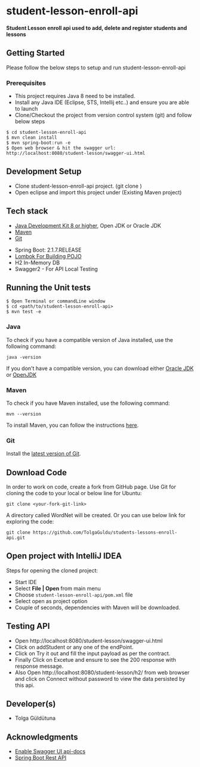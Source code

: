 
# student-lesson-enroll-api

####  Student Lesson enroll api used to add, delete and register students and lessons

## Getting Started

Please follow the below steps to setup and run student-lesson-enroll-api

### Prerequisites

- This project requires Java 8 need to be installed.
- Install any Java IDE (Eclipse, STS, Intellij etc..) and ensure you are able to launch
-  Clone/Checkout the project from version control system (git) and follow below steps

```
$ cd student-lesson-enroll-api
$ mvn clean install 
$ mvn spring-boot:run -e
$ Open web browser & hit the swagger url: http://localhost:8080/student-lesson/swagger-ui.html
```
## Development Setup

- Clone student-lesson-enroll-api project. (git clone <repo url>)
- Open eclipse and import this project under (Existing Maven project)

## Tech stack

* [Java Development Kit 8 or higher](#java), Open JDK or Oracle JDK
* [Maven](#maven)
* [Git](#git)
- Spring Boot: 2.1.7.RELEASE
- [Lombok For Building POJO](https://projectlombok.org/)
- H2 In-Memory DB
- Swagger2 - For API Local Testing

## Running the Unit tests
```
$ Open Terminal or commandLine window
$ cd <path/to/student-lesson-enroll-api>
$ mvn test -e
```

### Java 

To check if you have a compatible version of Java installed, use the following command:

    java -version
    
If you don't have a compatible version, you can download either [Oracle JDK](https://www.oracle.com/technetwork/java/javase/downloads/jdk8-downloads-2133151.html) or [OpenJDK](https://openjdk.java.net/install/)    

### Maven
To check if you have Maven installed, use the following command:

    mvn --version
    
To install Maven, you can follow the instructions [here](https://maven.apache.org/install.html).      

### Git

Install the [latest version of Git](https://git-scm.com/book/en/v2/Getting-Started-Installing-Git).

## Download Code

In order to work on code, create a fork from GitHub page. 
Use Git for cloning the code to your local or below line for Ubuntu:

	git clone <your-fork-git-link>

A directory called WordNet will be created. Or you can use below link for exploring the code:

	git clone https://github.com/TolgaGuldu/students-lessons-enroll-api.git

## Open project with IntelliJ IDEA

Steps for opening the cloned project:

* Start IDE
* Select **File | Open** from main menu
* Choose `student-lesson-enroll-api/pom.xml` file
* Select open as project option
* Couple of seconds, dependencies with Maven will be downloaded. 



## Testing API
- Open http://localhost:8080/student-lesson/swagger-ui.html
- Click on addStudent or any one of the endPoint.
- Click on Try it out and fill the input payload as per the contract.
- Finally Click on Excetue and ensure to see the 200 response with response message.
- Also Open http://localhost:8080/student-lesson/h2/ from web browser and click on Connect without password to view the data persisted by this api.

## Developer(s)

*  Tolga Güldütuna

## Acknowledgments

* [Enable Swagger UI api-docs](https://www.vojtechruzicka.com/documenting-spring-boot-rest-api-swagger-springfox/)
* [Spring Boot Rest API](https://spring.io/guides/gs/rest-service/)
